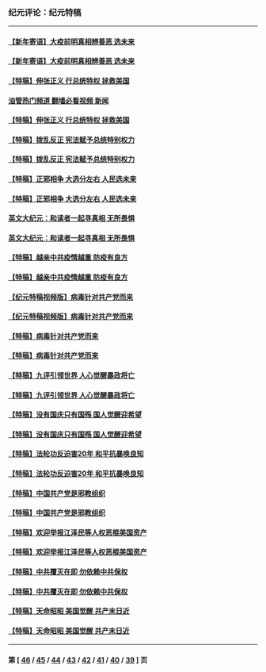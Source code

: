 ### 纪元评论：纪元特稿
---
#### [【新年寄语】大疫前明真相辨善恶 选未来](../../pages/nsc424/n12660855.md?06240330) 
#### [【新年寄语】大疫前明真相辨善恶 选未来](../../pages/nsc424/n12660855.md?06240330) 
#### [【特稿】伸张正义 行总统特权 拯救美国](../../pages/nsc424/n12616806.md?06240330) 
#### [油管热门频道 翻墙必看视频 新闻](ok?06240330)
#### [【特稿】伸张正义 行总统特权 拯救美国](../../pages/nsc424/n12616806.md?06240330) 
#### [【特稿】拨乱反正 宪法赋予总统特别权力](../../pages/nsc424/n12598306.md?06240330) 
#### [【特稿】拨乱反正 宪法赋予总统特别权力](../../pages/nsc424/n12598306.md?06240330) 
#### [【特稿】正邪相争 大选分左右 人民选未来](../../pages/nsc424/n12545208.md?06240330) 
#### [【特稿】正邪相争 大选分左右 人民选未来](../../pages/nsc424/n12545208.md?06240330) 
#### [英文大纪元：和读者一起寻真相 无所畏惧](../../pages/nsc424/n12542027.md?06240330) 
#### [英文大纪元：和读者一起寻真相 无所畏惧](../../pages/nsc424/n12542027.md?06240330) 
#### [【特稿】越亲中共疫情越重 防疫有良方](../../pages/nsc424/n12042989.md?06240330) 
#### [【特稿】越亲中共疫情越重 防疫有良方](../../pages/nsc424/n12042989.md?06240330) 
#### [【纪元特稿视频版】病毒针对共产党而来](../../pages/nsc424/n11977328.md?06240330) 
#### [【纪元特稿视频版】病毒针对共产党而来](../../pages/nsc424/n11977328.md?06240330) 
#### [【特稿】病毒针对共产党而来](../../pages/nsc424/n11928818.md?06240330) 
#### [【特稿】病毒针对共产党而来](../../pages/nsc424/n11928818.md?06240330) 
#### [【特稿】九评引领世界 人心觉醒暴政将亡](../../pages/nsc424/n11660496.md?06240330) 
#### [【特稿】九评引领世界 人心觉醒暴政将亡](../../pages/nsc424/n11660496.md?06240330) 
#### [【特稿】没有国庆只有国殇 国人觉醒迎希望](../../pages/nsc424/n11549354.md?06240330) 
#### [【特稿】没有国庆只有国殇 国人觉醒迎希望](../../pages/nsc424/n11549354.md?06240330) 
#### [【特稿】法轮功反迫害20年 和平抗暴唤良知](../../pages/nsc424/n11389135.md?06240330) 
#### [【特稿】法轮功反迫害20年 和平抗暴唤良知](../../pages/nsc424/n11389135.md?06240330) 
#### [【特稿】中国共产党是邪教组织](../../pages/nsc424/n11355551.md?06240330) 
#### [【特稿】中国共产党是邪教组织](../../pages/nsc424/n11355551.md?06240330) 
#### [【特稿】欢迎举报江泽民等人权恶棍美国资产](../../pages/nsc424/n11303040.md?06240330) 
#### [【特稿】欢迎举报江泽民等人权恶棍美国资产](../../pages/nsc424/n11303040.md?06240330) 
#### [【特稿】中共覆灭在即 勿依赖中共保权](../../pages/nsc424/n11278510.md?06240330) 
#### [【特稿】中共覆灭在即 勿依赖中共保权](../../pages/nsc424/n11278510.md?06240330) 
#### [【特稿】天命昭昭 美国觉醒 共产末日近](../../pages/nsc424/n11150259.md?06240330) 
#### [【特稿】天命昭昭 美国觉醒 共产末日近](../../pages/nsc424/n11150259.md?06240330) 

---
#### 第 [ [46](./46.md?06240330) / [45](./45.md?06240330) / [44](./44.md?06240330) / [43](./43.md?06240330) / [42](./42.md?06240330) / [41](./41.md?06240330) / [40](./40.md?06240330) / [39](./39.md?06240330) ] 页
